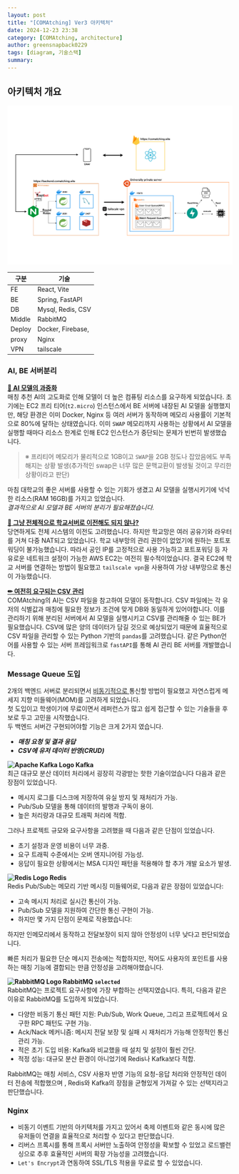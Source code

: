 ```yaml
---
layout: post
title: "[COMAtching] Ver3 아키텍처"
date: 2024-12-23 23:38
category: [COMAtching, architecture]
author: greensnapback0229
tags: [diagram, 기술스택]
summary: 
---
```


## 아키텍처 개요
![architecture](/assets/comatching_architecture.png)

| 구분  | 기술               |
| --    | ---               |
| FE    | React, Vite       |
| BE    | Spring, FastAPI   |
| DB    | Mysql, Redis, CSV |
| Middle| RabbitMQ          |
| Deploy| Docker, Firebase, | 
| proxy | Nginx             | 
| VPN   | tailscale         | 



### AI, BE 서버분리

<ins> **🧱 AI 모델의 과중화** </ins> <br>
매칭 추천 AI의 고도화로 인해 모델이 더 높은 컴퓨팅 리소스를 요구하게 되었습니다. 초기에는 EC2 프리 티어(`t2.micro`) 인스턴스에서 BE 서버에 내장된 AI 모델을 실행했지만, 해당 환경은 이미 Docker, Nginx 등 여러 서버가 동작하며 메모리 사용률이 기본적으로 80%에 달하는 상태였습니다. 이미 `SWAP` 메모리까지 사용하는 상황에서 AI 모델을 실행할 때마다 리소스 한계로 인해 EC2 인스턴스가 중단되는 문제가 빈번히 발생했습니다.

> ※ 프리티어 메모리가 물리적으로 1GB이고 `SWAP`을 2GB 정도나 잡았음에도 부족해지는 상황 발생(추가적인 swap은 너무 많은 문맥교환이 발생될 것이고 무리한 상황이라고 판단)

마침 대학교의 좋은 서버를 사용할 수 있는 기회가 생겼고 AI 모델을 실행시키기에 넉넉한 리소스(RAM 16GB)를 가지고 있었습니다.  
*결과적으로 AI 모델과 BE 서버의 분리가 필요해졌습니다.*

<ins> **📌 그냥 전체적으로 학교서버로 이전해도 되지 않나?**  </ins> <br>
당연하게도 전체 시스템의 이전도 고려했습니다.
하지만 학교망은 여러 공유기와 라우터를 거쳐 다중 NAT되고 있었습니다. 
학교 내부망의 관리 권한이 없었기에 원하는 포트포워딩이 불가능했습니다. 
따라서 공인 IP를 고정적으로 사용 가능하고 포트포워딩 등 자유로운 네트워크 설정이 가능한 AWS EC2는 여전히 필수적이었습니다. 
결국 EC2에 학교 서버를 연결하는 방법이 필요했고 `tailscale vpn`을 사용하여 가상 내부망으로 통신이 가능했습니다. 

<ins> **✏ 여전히 요구되는 CSV 관리**  </ins> <br>
COMAtching의 AI는 CSV 파일을 참고하여 모델이 동작합니다.
CSV 파일에는 각 유저의 식별값과 매칭에 필요한 정보가 조건에 맞게 DB와 동일하게 있어야합니다.
이를 관리하기 위해 분리된 서버에서 AI 모델을 실행시키고 CSV를 관리해줄 수 있는 BE가 필요했습니다. 
CSV에 많은 양의 데이터가 담길 것으로 예상되었기 때문에 효율적으로 CSV 파일을 관리할 수 있는 Python 기반의 `pandas`를 고려했습니다. 
같은 Python언어를 사용할 수 있는 서버 프레임워크로 `fastAPI`를 통해 AI 관리 BE 서버를 개발했습니다. 


### Message Queue 도입
2개의 백엔드 서버로 분리되면서 <ins> 비동기적으로 </ins> 통신할 방법이 필요했고 자연스럽게 메세지 지향 미들웨어(MOM)를 고려하게 되었습니다.  
첫 도입이고 학생이기에 무료이면서 레퍼런스가 많고 쉽게 접근할 수 있는 기술들을 후보로 두고 고민을 시작했습니다.   
두 백엔드 서버간 구현되어야할 기능은 크게 2가지 였습니다. 
* ***매칭 요청 및 결과 응답***
* ***CSV에 유저 데이터 반영(CRUD)***

**![Apache Kafka Logo](https://img.shields.io/badge/-231F20?style=flat&logo=apachekafka&logoColor=white)  Kafka**  
최근 대규모 분산 데이터 처리에서 굉장히 각광받는 핫한 기술이었습니다 다음과 같은 장점이 있었습니다. 
* 메시지 로그를 디스크에 저장하여 유실 방지 및 재처리가 가능.
* Pub/Sub 모델을 통해 데이터의 발행과 구독이 용이.
* 높은 처리량과 대규모 트래픽 처리에 적합.

그러나 프로젝트 규모와 요구사항을 고려했을 때 다음과 같은 단점이 있었습니다.
* 초기 설정과 운영 비용이 너무 과중.
* 요구 트래픽 수준에서는 오버 엔지니어링 가능성.
* 응답이 필요한 상황에서는 MSA 디자인 패턴을 적용해야 할 추가 개발 요소가 발생.

**![Redis Logo](https://img.shields.io/badge/-FF4438?style=flat&logo=redis&logoColor=white) Redis**  
Redis Pub/Sub는 메모리 기반 메시징 미들웨어로, 다음과 같은 장점이 있었습니다:

* 고속 메시지 처리로 실시간 통신이 가능.
* Pub/Sub 모델을 지원하여 간단한 통신 구현이 가능.
* 하지만 몇 가지 단점이 문제로 작용했습니다:

하지만 인메모리에서 동작하고 전달보장이 되지 않아 안정성이 너무 낮다고 판단되었습니다.

빠른 처리가 필요한 단순 메시지 전송에는 적합하지만, 적어도 사용자의 포인트를 사용하는 매칭 기능에 결합되는 만큼 안정성을 고려해야했습니다.

**![RabbitMQ Logo](https://img.shields.io/badge/-FF6600?style=flat&logo=rabbitMQ&logoColor=white)  RabbitMQ `selected`**  
RabbitMQ는 프로젝트 요구사항에 가장 부합하는 선택지였습니다.
특히, 다음과 같은 이유로 RabbitMQ를 도입하게 되었습니다.

* 다양한 비동기 통신 패턴 지원: Pub/Sub, Work Queue, 그리고 프로젝트에서 요구한 RPC 패턴도 구현 가능.
* Ack/Nack 메커니즘: 메시지 전달 보장 및 실패 시 재처리가 가능해 안정적인 통신 관리 가능.
* 적은 초기 도입 비용: Kafka와 비교했을 때 설치 및 설정이 훨씬 간단.
* 적정 성능: 대규모 분산 환경이 아니었기에 Redis나 Kafka보다 적합.

RabbitMQ는 매칭 서비스, CSV 사용자 반영 기능의 요청-응답 처리와 안정적인 데이터 전송에 적합했으며
, Redis와 Kafka의 장점을 균형있게 가져갈 수 있는 선택지라고 판단했습니다.

### Nginx
* 비동기 이벤트 기반의 아키텍처를 가지고 있어서 축제 이벤트와 같은 동시에 많은 유저들이 연결을 효율적으로 처리할 수 있다고 판단했습니다. 
* 리버스 프록시를 통해 프록시 서버만 노출하여 안정성을 확보할 수 있었고 로드밸런싱으로 추후 효율적인 서버의 확장 가능성을 고려했습니다.
* `Let's Encrypt`과 연동하여 SSL/TLS 적용을 무료로 할 수 있었습니다.